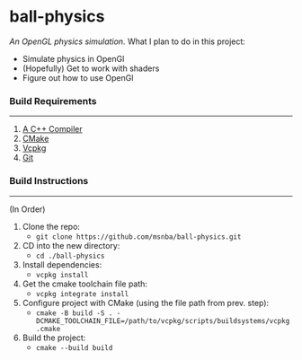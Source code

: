 # ball-physics

_An OpenGL physics simulation._
What I plan to do in this project:

- Simulate physics in OpenGl
- (Hopefully) Get to work with shaders
- Figure out how to use OpenGl

### Build Requirements

---

1. [A C++ Compiler](https://code.visualstudio.com/docs/languages/cpp#_install-a-compiler)
2. [CMake](https://cmake.org)
3. [Vcpkg](https://vcpkg.io/en)
4. [Git](https://git-scm.com)

### Build Instructions

---

(In Order)

1. Clone the repo:
   - `git clone https://github.com/msnba/ball-physics.git`
2. CD into the new directory:
   - `cd ./ball-physics`
3. Install dependencies:
   - `vcpkg install`
4. Get the cmake toolchain file path:
   - `vcpkg integrate install`
5. Configure project with CMake (using the file path from prev. step):
   - `cmake -B build -S . -DCMAKE_TOOLCHAIN_FILE=/path/to/vcpkg/scripts/buildsystems/vcpkg.cmake`
6. Build the project:
   - `cmake --build build`
